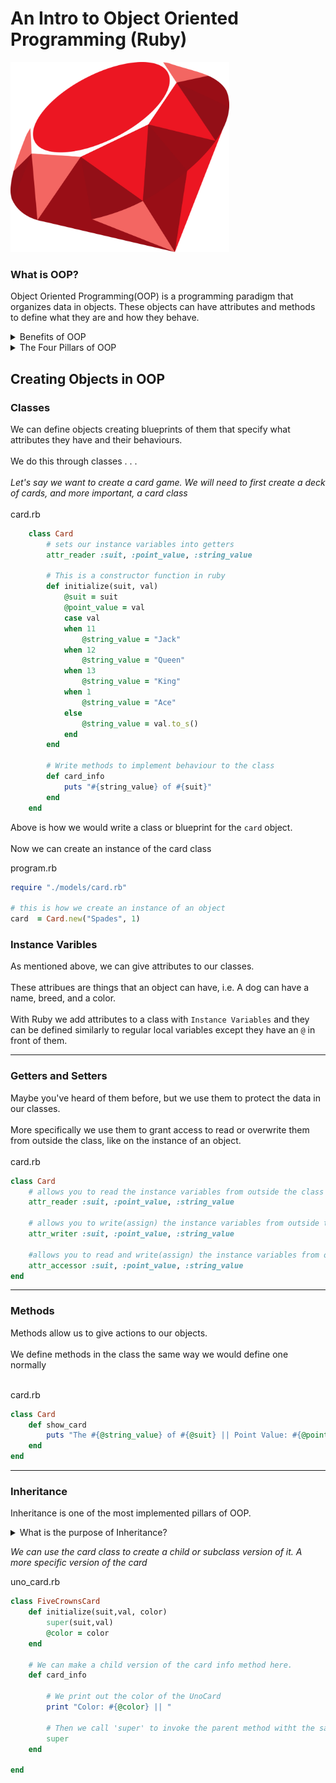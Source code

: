 # An Intro to Object Oriented Programming (Ruby)

<img src="https://github.com/adion81/ruby_lectures/blob/master/img/ruby.png" alt="Ruby" width="350px">

### What is OOP?

Object Oriented Programming(OOP) is a programming paradigm that organizes data in objects.  These objects can have attributes and methods to define what they are and how they behave.

<details>
    <summary>Benefits of OOP</summary>
    <ul>
        <li>Easy to collaborate</li>
        <li>Scalabity of your application</li>
        <li>Makes your code efficient and resuable</li>
    </ul>
</details>

<details>
    <summary>The Four Pillars of OOP</summary>
    <ul>
        <li>Encapsulation</li>
        <li>Abstraction</li>
        <li>Polymorphism</li>
        <li>Inheritance</li>
    </ul>
</details>

## Creating Objects in OOP

### Classes
We can define objects creating blueprints of them that specify what attributes they have and their behaviours.<br>
<br>
We do this through classes . . .<br>
<br>
*Let's say we want to create a card game.  We will need to first create a deck of cards, and more important, a card class*<br>
<br>
card.rb

```ruby
    class Card
        # sets our instance variables into getters
        attr_reader :suit, :point_value, :string_value

        # This is a constructor function in ruby
        def initialize(suit, val)
            @suit = suit
            @point_value = val
            case val
            when 11
                @string_value = "Jack"
            when 12
                @string_value = "Queen"
            when 13
                @string_value = "King"
            when 1
                @string_value = "Ace"
            else
                @string_value = val.to_s()
            end
        end

        # Write methods to implement behaviour to the class
        def card_info
            puts "#{string_value} of #{suit}"
        end
    end
```

Above is how we would write a class or blueprint for the `card` object.<br>
<br>
Now we can create an instance of the card class

program.rb

```ruby
require "./models/card.rb"

# this is how we create an instance of an object
card  = Card.new("Spades", 1)

```

 ### Instance Varibles

 As mentioned above, we can give attributes to our classes.<br>
 <br>
 These attribues are things that an object can have, i.e. A dog can have a name, breed, and a color.<br>
 <br>
 With Ruby we add attributes to a class with `Instance Variables` and they can be defined similarly to regular local variables except they have an `@` in front of them.
<hr>

### Getters and Setters
Maybe you've heard of them before, but we use them to protect the data in our classes.<br>
<br>
More specifically we use them to grant access to read or overwrite them from outside the class, like on the instance of an object.<br>
<br>
card.rb

```ruby
class Card
    # allows you to read the instance variables from outside the class
    attr_reader :suit, :point_value, :string_value

    # allows you to write(assign) the instance variables from outside the class
    attr_writer :suit, :point_value, :string_value

    #allows you to read and write(assign) the instance variables from outside the class
    attr_accessor :suit, :point_value, :string_value
end
```
<hr>

### Methods

Methods allow us to give actions to our objects.<br>
<br>
We define methods in the class the same way we would define one normally<br>
<br>

card.rb

```ruby
class Card
    def show_card
        puts "The #{@string_value} of #{@suit} || Point Value: #{@point_value}"
    end
end
```
<hr>

### Inheritance

Inheritance is one of the most implemented pillars of OOP.

<details>
    <summary>What is the purpose of Inheritance?</summary>
    <p>Inheritance allows us to pass down attributes and methods of a class down to child classes.  Just like a parent will pass down genes and behaviours to their children.</p>
</details>

*We can use the card class to create a child or subclass version of it.  A more specific version of the card*

uno_card.rb

```ruby
class FiveCrownsCard
    def initialize(suit,val, color)
        super(suit,val)
        @color = color
    end

    # We can make a child version of the card info method here.
    def card_info
    
        # We print out the color of the UnoCard
        print "Color: #{@color} || "

        # Then we call 'super' to invoke the parent method witht the same name!
        super
    end

end
```